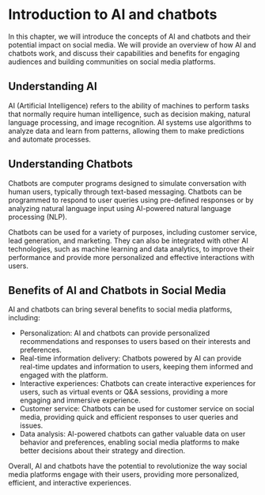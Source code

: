 Introduction to AI and chatbots
=======================================================================================

In this chapter, we will introduce the concepts of AI and chatbots and their potential impact on social media. We will provide an overview of how AI and chatbots work, and discuss their capabilities and benefits for engaging audiences and building communities on social media platforms.

Understanding AI
----------------

AI (Artificial Intelligence) refers to the ability of machines to perform tasks that normally require human intelligence, such as decision making, natural language processing, and image recognition. AI systems use algorithms to analyze data and learn from patterns, allowing them to make predictions and automate processes.

Understanding Chatbots
----------------------

Chatbots are computer programs designed to simulate conversation with human users, typically through text-based messaging. Chatbots can be programmed to respond to user queries using pre-defined responses or by analyzing natural language input using AI-powered natural language processing (NLP).

Chatbots can be used for a variety of purposes, including customer service, lead generation, and marketing. They can also be integrated with other AI technologies, such as machine learning and data analytics, to improve their performance and provide more personalized and effective interactions with users.

Benefits of AI and Chatbots in Social Media
-------------------------------------------

AI and chatbots can bring several benefits to social media platforms, including:

* Personalization: AI and chatbots can provide personalized recommendations and responses to users based on their interests and preferences.
* Real-time information delivery: Chatbots powered by AI can provide real-time updates and information to users, keeping them informed and engaged with the platform.
* Interactive experiences: Chatbots can create interactive experiences for users, such as virtual events or Q\&A sessions, providing a more engaging and immersive experience.
* Customer service: Chatbots can be used for customer service on social media, providing quick and efficient responses to user queries and issues.
* Data analysis: AI-powered chatbots can gather valuable data on user behavior and preferences, enabling social media platforms to make better decisions about their strategy and direction.

Overall, AI and chatbots have the potential to revolutionize the way social media platforms engage with their users, providing more personalized, efficient, and interactive experiences.
